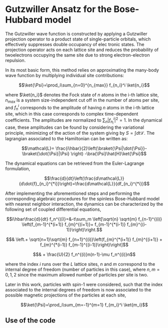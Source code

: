 # **Gutzwiller Ansatz for the Bose-Hubbard model**

The Gutzwiller wave function is constructed by applying a Gutzwiller projection operator to a
product state of single-particle orbitals, which effectively suppresses double occupancy of elec
tronic states. The projection operator acts on each lattice site and reduces the probability of twoelectrons occupying the same site due to strong electron-electron repulsion.

 In its most basic form, this method relies on approximating the many-body wave function by multiplying individual site contributions:
 
 $$\ket{\Psi}=\prod_i\sum_{n=0}^{n_{max}} f_{n_i}^i \ket{n_i}$$
 
where $\ket{n_i}$ denotes the Fock state of $n$ atoms in the i-th lattice site, $n_{max}$ is a system size-independent cut off in the number of atoms per site, and $f_{n}^{i}$ corresponds to the amplitude of having $n$ atoms in the i-th lattice site, which in this case corresponds to complex time-dependent coefficients. The amplitudes are normalized to $\sum_n|f_{n_i}^i|^2=1$. In the dynamical case, these amplitudes can be found by considering the variational principle, minimizing of the action of the system giving by $S=\int dt \mathcal{L}$. The lagrangian associated to the Hamiltonian can be written as:

$$\mathcal{L}= \frac{i\hbar}{2}\left(\braket{\Psi|\dot{\Psi}}-\braket{\dot{\Psi}|\Psi} \right) -\bra{\Psi}\hat{H}\ket{\Psi}$$

The dynamical equations can be retrieved from the Euler-Lagrange formulation,

$$\frac{d}{dt}\left(\frac{d\mathcal{L}}{d\dot{f}_{n_i}^{*i}}\right)=\frac{d\mathcal{L}}{df_{n_i}^{*i}}$$

After implementing the aforementioned steps and performing the corresponding algebraic procedures for the spinless Bose-Hubbard model with nearest neighbor interaction, the dynamics can be characterized by the following set of coupled differential equations,

$$i\hbar\frac{d}{dt} f_n^{(i)}=&-t\sum_m \left[\sqrt{n} \sqrt{m} f_{n-1}^{(i)} \left(f_{m-1}^{*(i+1)} f_{m}^{(i+1)}+ f_{m-1}^{*(i-1)} f_{m}^{(i-1)}\right)\right.$$

$$& \left.+ \sqrt{n+1}\sqrt{m} f_{n+1}^{(i)}\left(f_{m}^{*(i+1)} f_{m}^{(i+1)} + f_{m}^{*(i-1)} f_{m-1}^{(i-1)}\right)\right]$$

$$& + \frac{U}{2} f_n^{(i)}n(n-1)-\mu f_n^{(i)}n$$
    
 where the index $i$ runs over the $L$ lattice sites, $n$ and $m$ correspond to the internal degree of freedom (number of particles in this case), where $n,m={0, 1, 2}$ since the maximum allowed number of particles per site is two.

Later in this work, particles with spin-1 were considered, such that the index associated to the internal degrees of freedom is now associated to the possible magnetic projections of the particles at each site, 

$$\ket{\Psi}=\prod_i\sum_{m=-1}^{m=1} f_{m_i}^i \ket{m_i}$$


## **Use of the code**





